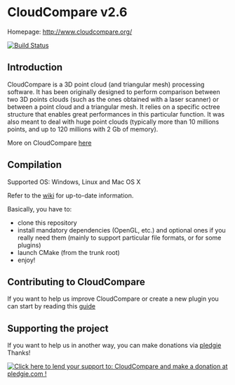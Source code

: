 CloudCompare v2.6
=================

Homepage: http://www.cloudcompare.org/

[![Build Status](https://travis-ci.org/cloudcompare/trunk.svg)](https://travis-ci.org/cloudcompare/trunk)

Introduction
------------

CloudCompare is a 3D point cloud (and triangular mesh) processing software.
It has been originally designed to perform comparison between two 3D points clouds
(such as the ones obtained with a laser scanner) or between a point cloud and a
triangular mesh. It relies on a specific octree structure that enables great
performances in this particular function. It was also meant to deal with huge point
clouds (typically more than 10 millions points, and up to 120 millions with 2 Gb
of memory).

More on CloudCompare [here](http://en.wikipedia.org/wiki/CloudCompare)

Compilation
-----------

Supported OS: Windows, Linux and Mac OS X

Refer to the [wiki](http://www.cloudcompare.org/doc/wiki/index.php5?title=Compilation_CMake) for up-to-date information.

Basically, you have to:
- clone this repository
- install mandatory dependencies (OpenGL,  etc.) and optional ones if you really need them
(mainly to support particular file formats, or for some plugins)
- launch CMake (from the trunk root)
- enjoy!


Contributing to CloudCompare
----------------------------

If you want to help us improve CloudCompare or create a new plugin you can start by reading this [guide](CONTRIBUTING.md)

Supporting the project
----------------------

If you want to help us in another way, you can make donations via [pledgie](http://pledgie.com/campaigns/19052)  
Thanks!

<a href='https://pledgie.com/campaigns/19052'>
    <img alt='Click here to lend your support to: CloudCompare and make a donation at pledgie.com !' src='https://pledgie.com/campaigns/19052.png?skin_name=chrome' border='0'>
</a>

